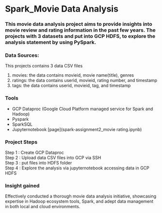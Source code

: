 # Spark_Movie Data Analysis 

### This movie data analysis project aims to provide insights into movie review and rating information in the past few years. The projects with 3 datasets and put into GCP HDFS, to explore the analysis statement by using PySpark.

### Data Sources:
This projects contains 3 data CSV files 
1. movies: the data contains movieid, movie name(title), genres
2. ratings: the data contains userid, movieid, rating number, and timestamp
3. tags: the data contains userid, movieid, tag, and timestamp

### Tools
- GCP Dataproc (Google Cloud Platform managed service for Spark and Hadoop)
- Pyspark
- SparkSQL
- Jupyternotebook [page](spark-assignment2_movie rating.ipynb)

### Project Steps
Step 1 : Create GCP Dataproc \
Step 2 : Upload data CSV files into GCP via SSH \
Step 3 : put files into HDFS folder\
Step 4 : Explore the analysis via jupyternotebook accessing data in GCP HDFS 


### Insight gained 
Effectively conducted a thorough movie data analysis initiative, showcasing expertise in Hadoop ecosystem tools, Spark, and adept data management in both local and cloud environments.
